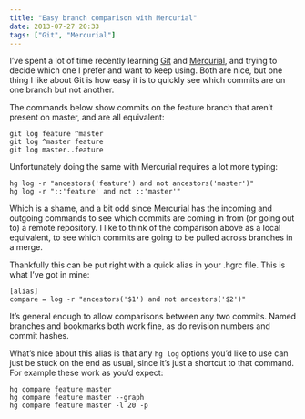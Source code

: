 ```yaml
---
title: "Easy branch comparison with Mercurial"
date: 2013-07-27 20:33
tags: ["Git", "Mercurial"]
---
```


I’ve spent a lot of time recently learning [Git][] and [Mercurial][], and trying to decide which one I prefer and want to keep using.
Both are nice, but one thing I like about Git is how easy it is to quickly see which commits are on one branch but not another.

[Git]: http://git-scm.com
[Mercurial]: http://mercurial.selenic.com

The commands below show commits on the feature branch that aren’t present on master, and are all equivalent:

    git log feature ^master
    git log ^master feature
    git log master..feature

Unfortunately doing the same with Mercurial requires a lot more typing:

    hg log -r "ancestors('feature') and not ancestors('master')"
    hg log -r "::'feature' and not ::'master'"

Which is a shame, and a bit odd since Mercurial has the incoming and outgoing commands to see which commits are coming in from (or going out to) a remote repository.
I like to think of the comparison above as a local equivalent, to see which commits are going to be pulled across branches in a merge.

Thankfully this can be put right with a quick alias in your .hgrc file. This is what I’ve got in mine:

    [alias]
    compare = log -r "ancestors('$1') and not ancestors('$2')"

It’s general enough to allow comparisons between any two commits. Named branches and bookmarks both work fine, as do revision numbers and commit hashes.

What’s nice about this alias is that any `hg log` options you’d like to use can just be stuck on the end as usual, since it’s just a shortcut to that command. For example these work as you’d expect:

    hg compare feature master
    hg compare feature master --graph
    hg compare feature master -l 20 -p
